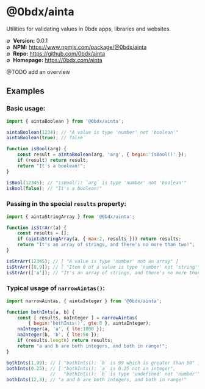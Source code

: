 # @0bdx/ainta

Utilities for validating values in 0bdx apps, libraries and websites.

∅&nbsp; __Version:__ 0.0.1  
∅&nbsp; __NPM:__ <https://www.npmjs.com/package/@0bdx/ainta>  
∅&nbsp; __Repo:__ <https://github.com/0bdx/ainta>  
∅&nbsp; __Homepage:__ <https://0bdx.com/ainta>

@TODO add an overview

## Examples

### Basic usage:

```js
import { aintaBoolean } from '@0bdx/ainta';

aintaBoolean(1234); // "A value is type 'number' not 'boolean'"
aintaBoolean(true); // false

function isBool(arg) {
    const result = aintaBoolean(arg, 'arg', { begin:'isBool()' });
    if (result) return result;
    return "It's a boolean!";
}

isBool(12345); // "isBool(): `arg` is type 'number' not 'boolean'"
isBool(false); // "It's a boolean!"
```

### Passing in the special `results` property:

```js
import { aintaStringArray } from '@0bdx/ainta';

function isStrArr(a) {
    const results = [];
    if (aintaStringArray(a, { max:2, results })) return results;
    return "It's an array of strings, and there's no more than two!";
}

isStrArr(12345); // [ "A value is type 'number' not an array" ]
isStrArr([8,9]); // [ "Item 0 of a value is type 'number' not 'string'" ]
isStrArr(['a']); // "It's an array of strings, and there's no more than two!"
```

### Typical usage of `narrowAintas()`:

```js
import narrowAintas, { aintaInteger } from '@0bdx/ainta';

function bothInts(a, b) {
    const [ results, naInteger ] = narrowAintas(
        { begin:'bothInts()', gte:0 }, aintaInteger);
    naInteger(a, 'a', { lte:1000 });
    naInteger(b, 'b', { lte:50 });
    if (results.length) return results;
    return "a and b are both integers, and both in range!";
}

bothInts(1,99); // [ "bothInts(): `b` is 99 which is greater than 50" ]
bothInts(0.25); // [ "bothInts(): `a` is 0.25 not an integer",
                //   "bothInts(): `b` is type 'undefined' not 'number'" ]
bothInts(12,3); // "a and b are both integers, and both in range!"
```
